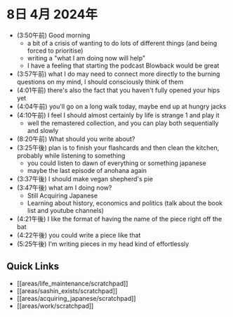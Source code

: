 # 8日 4月 2024年
- (3:50午前) Good morning
  - a bit of a crisis of wanting to do lots of different things (and being forced to prioritise)
  - writing a "what I am doing now will help"
  - I have a feeling that starting the podcast Blowback would be great
- (3:57午前) what I do may need to connect more directly to the burning questions on my mind, I should consciously think of them
- (4:01午前) there's also the fact that you haven't fully opened your hips yet
- (4:04午前) you'll go on a long walk today, maybe end up at hungry jacks
- (4:10午前) I feel I should almost certainly by life is strange 1 and play it
  - well the remastered collection, and you can play both sequentially and slowly
- (8:20午前) What should you write about?
- (3:25午後) plan is to finish your flashcards and then clean the kitchen, probably while listening to something
  - you could listen to dawn of everything or something japanese
  - maybe the last episode of anohana again
- (3:37午後) I should make vegan shepherd's pie
- (3:47午後) what am I doing now?
  - Still Acquiring Japanese
  - Learning about history, economics and politics (talk about the book list and youtube channels)
- (4:21午後) I like the format of having the name of the piece right off the bat
- (4:22午後) you could write a piece like that
- (5:25午後) I'm writing pieces in my head kind of effortlessly











 



## Quick Links
- [[areas/life_maintenance/scratchpad]]
- [[areas/sashin_exists/scratchpad]]
- [[areas/acquiring_japanese/scratchpad]]
- [[areas/work/scratchpad]]
